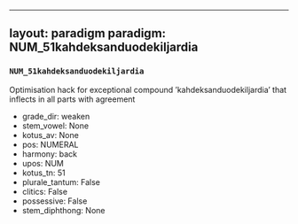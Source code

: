 
---
layout: paradigm
paradigm: NUM_51kahdeksanduodekiljardia
---
### ` NUM_51kahdeksanduodekiljardia `

Optimisation hack for exceptional compound ’kahdeksanduodekiljardia’ that inflects in all parts with agreement
* grade_dir: weaken
* stem_vowel: None
* kotus_av: None
* pos: NUMERAL
* harmony: back
* upos: NUM
* kotus_tn: 51
* plurale_tantum: False
* clitics: False
* possessive: False
* stem_diphthong: None
